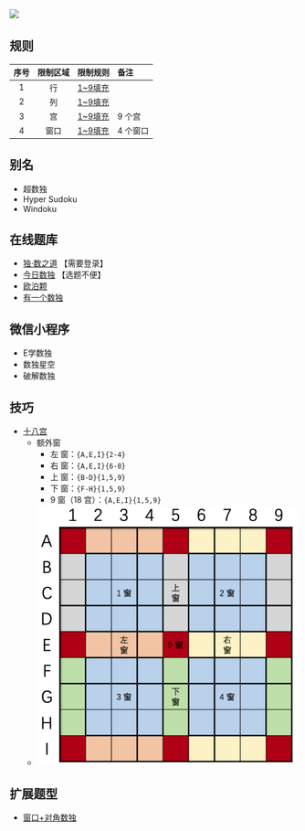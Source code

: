 ![](https://cn.sudoku.today/pic/windoku/9939_426764.png)

## 规则
| 序号 | 限制区域 | 限制规则 | 备注 |
| :---: | :---: | :--- | :--- |
| 1 | 行 | [1~9填充] | |
| 2 | 列 | [1~9填充] | |
| 3 | 宫 | [1~9填充] | 9 个宫 |
| 4 | 窗口 | [1~9填充] | 4 个窗口 |

## 别名
- 超数独
- Hyper Sudoku
- Windoku

## 在线题库
- [独·数之道](http://www.sudokufans.org.cn/lx/game.index.php?type=win) 【需要登录】
- [今日数独](https://cn.sudoku.today/g-windoku/) 【选题不便】
- [欧泊颗](https://www.oubk.com/sudoku/windoku-3x3-0.html?level=5)
- [有一个数独](https://shudu.one/hyper-sudoku.php)

## 微信小程序
- E学数独
- 数独星空
- 破解数独

## 技巧
- [十八宫](https://www.bilibili.com/read/cv10045615)
  - 额外窗
    - 左 窗：`{A,E,I}{2-4}`
    - 右 窗：`{A,E,I}{6-8}`
    - 上 窗：`{B-D}{1,5,9}`
    - 下 窗：`{F-H}{1,5,9}`
    - 9 窗（18 宫）：`{A,E,I}{1,5,9}`
  - ![](../../../../../images/position/窗口数独.png)

## 扩展题型
- [窗口+对角数独](../../../混合类/窗口+对角数独.md)

[1~9填充]: ../../../../../rules.md#1~9填充